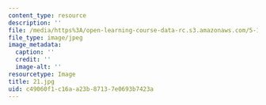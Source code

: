 ```yaml
---
content_type: resource
description: ''
file: /media/https%3A/open-learning-course-data-rc.s3.amazonaws.com/5-112-principles-of-chemical-science-fall-2005/c49060f1c16aa23b87137e0693b7423a_21.jpg
file_type: image/jpeg
image_metadata:
  caption: ''
  credit: ''
  image-alt: ''
resourcetype: Image
title: 21.jpg
uid: c49060f1-c16a-a23b-8713-7e0693b7423a
---
```

